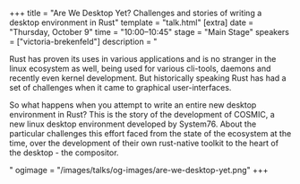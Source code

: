 +++
title = "Are We Desktop Yet? Challenges and stories of writing a desktop environment in Rust"
template = "talk.html"
[extra]
  date = "Thursday, October 9"
  time = "10:00–10:45"
  stage = "Main Stage"
  speakers = ["victoria-brekenfeld"]
  description = "<p>Rust has proven its uses in various applications and is no stranger in the linux ecosystem as well, being used for various cli-tools, daemons and recently even kernel development. But historically speaking Rust has had a set of challenges when it came to graphical user-interfaces.</p><p>So what happens when you attempt to write an entire new desktop environment in Rust? This is the story of the development of COSMIC, a new linux desktop environment developed by System76. About the particular challenges this effort faced from the state of the ecosystem at the time, over the development of their own rust-native toolkit to the heart of the desktop - the compositor.</p>"
  ogimage = "/images/talks/og-images/are-we-desktop-yet.png"
+++
